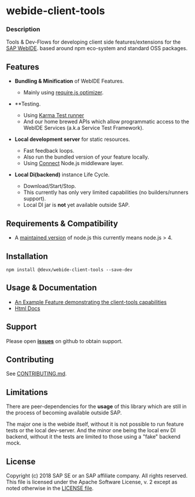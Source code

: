 # webide-client-tools


### Description

Tools & Dev-Flows for developing client side features/extensions for the [SAP WebIDE](https://www.sap.com/germany/developer/topics/sap-webide.html).
based around npm eco-system and standard OSS packages.


## Features

- **Bundling & Minification** of WebIDE Features.
  * Mainly using [require.js optimizer](http://requirejs.org/docs/optimization.html).

- **Testing.
  * Using [Karma Test runner](https://github.com/karma-runner/karma)
  * And our home brewed APIs which allow programmatic access to the WebIDE Services (a.k.a Service Test Framework).
  
- **Local development server** for static resources.
  * Fast feedback loops.
  * Also run the bundled version of your feature locally.
  * Using [Connect](https://github.com/senchalabs/connect) Node.js middleware layer.
  
- **Local Di(backend)** instance Life Cycle.
  * Download/Start/Stop.
  * This currently has only very limited capabilities (no builders/runners support).
  * Local DI jar is **not** yet available outside SAP. 


## Requirements & Compatibility
* A [maintained version](https://github.com/nodejs/Release) of node.js
  this currently means node.js > 4.
  
  
## Installation

```npm install @devx/webide-client-tools --save-dev```


## Usage & Documentation

* [An Example Feature demonstrating the client-tools capabilities](https://github.com/SAP/webide-client-tools/tree/master/example/template)
* [Html Docs](http://sap.github.io/webide-client-tools/web/html_docs/modules/_api_d_.html)


## Support

Please open [**issues**](https://github.com/SAP/webide-client-tools/) on github to obtain support.


## Contributing

See [CONTRIBUTING.md](./CONTRIBUTING.md).


## Limitations

There are peer-dependencies for the **usage** of this library which are still in the process
of becoming available outside SAP. 

The major one is the webide itself, without it is not possible to run feature tests or the local dev-server.
And the minor one being the local env DI backend, without it the tests are limited to
those using a "fake" backend mock.


## License

Copyright (c) 2018 SAP SE or an SAP affiliate company. All rights reserved.
This file is licensed under the Apache Software License, v. 2 except as noted otherwise in the [LICENSE file](./LICENSE).
